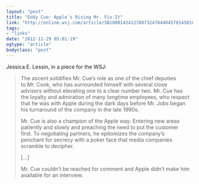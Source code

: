 ```yaml
---
layout: "post"
title: "Eddy Cue: Apple`s Rising Mr. Fix-It"
link: "http://online.wsj.com/article/SB10001424127887324784404578145810125064612.html"
tags: 
- "links"
date: "2012-11-29 05:01:19"
ogtype: "article"
bodyclass: "post"
---
```


Jessica E. Lessin, in a piece for the WSJ:

> The ascent solidifies Mr. Cue’s role as one of the chief deputies  
>  to Mr. Cook, who has surrounded himself with several close  
>  advisers without elevating one to a clear number two. Mr. Cue has  
>  the loyalty and admiration of many longtime employees, who respect  
>  that he was with Apple during the dark days before Mr. Jobs began  
>  his turnaround of the company in the late 1990s.
> 
> Mr. Cue is also a champion of the Apple way: Entering new areas  
>  patiently and slowly and preaching the need to put the customer  
>  first. To negotiating partners, he epitomizes the company’s  
>  penchant for secrecy with a poker face that media companies  
>  scramble to decipher.
> 
> […]
> 
> Mr. Cue couldn’t be reached for comment and Apple didn’t make him  
>  available for an interview.